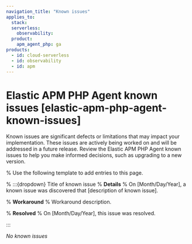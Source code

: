 ```yaml
---
navigation_title: "Known issues"
applies_to:
  stack:
  serverless:
    observability:
  product:
    apm_agent_php: ga
products:
  - id: cloud-serverless
  - id: observability
  - id: apm
---
```


# Elastic APM PHP Agent known issues [elastic-apm-php-agent-known-issues]

Known issues are significant defects or limitations that may impact your implementation. These issues are actively being worked on and will be addressed in a future release. Review the Elastic APM PHP Agent known issues to help you make informed decisions, such as upgrading to a new version.

% Use the following template to add entries to this page.

% :::{dropdown} Title of known issue
% **Details** 
% On [Month/Day/Year], a known issue was discovered that [description of known issue].

% **Workaround** 
% Workaround description.

% **Resolved**
% On [Month/Day/Year], this issue was resolved.

:::

_No known issues_